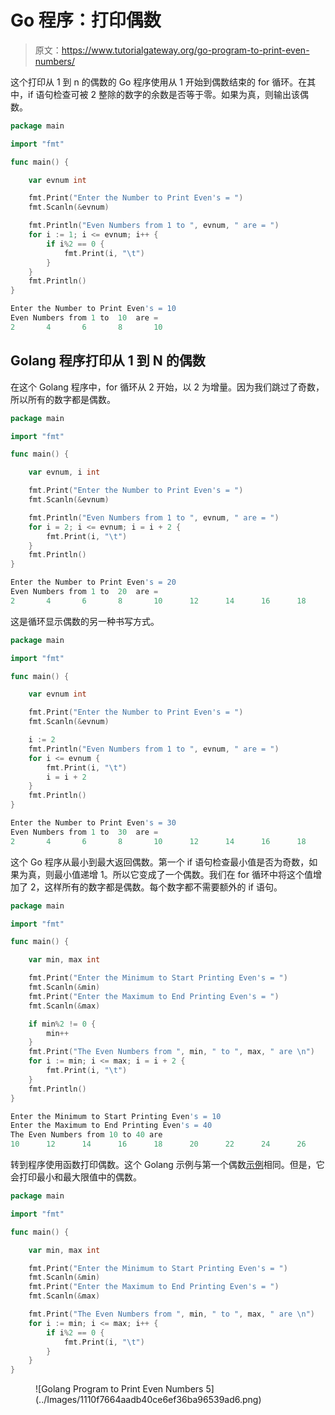 # Go 程序：打印偶数

> 原文：<https://www.tutorialgateway.org/go-program-to-print-even-numbers/>

这个打印从 1 到 n 的偶数的 Go 程序使用从 1 开始到偶数结束的 for 循环。在其中，if 语句检查可被 2 整除的数字的余数是否等于零。如果为真，则输出该偶数。

```go
package main

import "fmt"

func main() {

    var evnum int

    fmt.Print("Enter the Number to Print Even's = ")
    fmt.Scanln(&evnum)

    fmt.Println("Even Numbers from 1 to ", evnum, " are = ")
    for i := 1; i <= evnum; i++ {
        if i%2 == 0 {
            fmt.Print(i, "\t")
        }
    }
    fmt.Println()
}
```

```go
Enter the Number to Print Even's = 10
Even Numbers from 1 to  10  are = 
2       4       6       8       10
```

## Golang 程序打印从 1 到 N 的偶数

在这个 Golang 程序中，for 循环从 2 开始，以 2 为增量。因为我们跳过了奇数，所以所有的数字都是偶数。

```go
package main

import "fmt"

func main() {

    var evnum, i int

    fmt.Print("Enter the Number to Print Even's = ")
    fmt.Scanln(&evnum)

    fmt.Println("Even Numbers from 1 to ", evnum, " are = ")
    for i = 2; i <= evnum; i = i + 2 {
        fmt.Print(i, "\t")
    }
    fmt.Println()
}
```

```go
Enter the Number to Print Even's = 20
Even Numbers from 1 to  20  are = 
2       4       6       8       10      12      14      16      18      20
```

这是循环显示偶数的另一种书写方式。

```go
package main

import "fmt"

func main() {

    var evnum int

    fmt.Print("Enter the Number to Print Even's = ")
    fmt.Scanln(&evnum)

    i := 2
    fmt.Println("Even Numbers from 1 to ", evnum, " are = ")
    for i <= evnum {
        fmt.Print(i, "\t")
        i = i + 2
    }
    fmt.Println()
}
```

```go
Enter the Number to Print Even's = 30
Even Numbers from 1 to  30  are = 
2       4       6       8       10      12      14      16      18      20      22 24      26      28      30
```

这个 Go 程序从最小到最大返回偶数。第一个 if 语句检查最小值是否为奇数，如果为真，则最小值递增 1。所以它变成了一个偶数。我们在 for 循环中将这个值增加了 2，这样所有的数字都是偶数。每个数字都不需要额外的 if 语句。

```go
package main

import "fmt"

func main() {

    var min, max int

    fmt.Print("Enter the Minimum to Start Printing Even's = ")
    fmt.Scanln(&min)
    fmt.Print("Enter the Maximum to End Printing Even's = ")
    fmt.Scanln(&max)

    if min%2 != 0 {
        min++
    }
    fmt.Print("The Even Numbers from ", min, " to ", max, " are \n")
    for i := min; i <= max; i = i + 2 {
        fmt.Print(i, "\t")
    }
    fmt.Println()
}
```

```go
Enter the Minimum to Start Printing Even's = 10
Enter the Maximum to End Printing Even's = 40
The Even Numbers from 10 to 40 are 
10      12      14      16      18      20      22      24      26      28      30 32      34      36      38      40
```

转到程序使用函数打印偶数。这个 Golang 示例与第一个偶数[示例](https://www.tutorialgateway.org/go-programs/)相同。但是，它会打印最小和最大限值中的偶数。

```go
package main

import "fmt"

func main() {

    var min, max int

    fmt.Print("Enter the Minimum to Start Printing Even's = ")
    fmt.Scanln(&min)
    fmt.Print("Enter the Maximum to End Printing Even's = ")
    fmt.Scanln(&max)

    fmt.Print("The Even Numbers from ", min, " to ", max, " are \n")
    for i := min; i <= max; i++ {
        if i%2 == 0 {
            fmt.Print(i, "\t")
        }
    }
}
```

<figure class="wp-block-image size-large">![Golang Program to Print Even Numbers 5](../Images/1110f7664aadb40ce6ef36ba96539ad6.png)</figure>